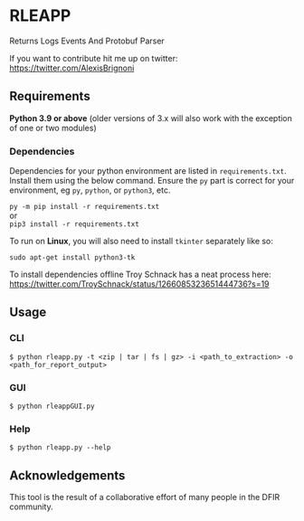# RLEAPP
Returns Logs Events And Protobuf Parser

If you want to contribute hit me up on twitter: https://twitter.com/AlexisBrignoni   

## Requirements
**Python 3.9 or above** (older versions of 3.x will also work with the exception of one or two modules)

### Dependencies

Dependencies for your python environment are listed in `requirements.txt`. Install them using the below command. Ensure the `py` part is correct for your environment, eg `py`, `python`, or `python3`, etc. 

`py -m pip install -r requirements.txt`  
or  
 `pip3 install -r requirements.txt`

To run on **Linux**, you will also need to install `tkinter` separately like so:

`sudo apt-get install python3-tk`

To install dependencies offline Troy Schnack has a neat process here:
https://twitter.com/TroySchnack/status/1266085323651444736?s=19

## Usage

### CLI

```
$ python rleapp.py -t <zip | tar | fs | gz> -i <path_to_extraction> -o <path_for_report_output>
```

### GUI

```
$ python rleappGUI.py 
```

### Help

```
$ python rleapp.py --help
```

## Acknowledgements

This tool is the result of a collaborative effort of many people in the DFIR community.
